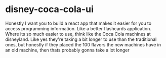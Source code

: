 # disney-coca-cola-ui
Honestly I want you to build a react app that makes it easier for you to access programming information. Like a better flashcards application. Where its so much easier to use, think like the Coca Cola machines at disneyland. Like yes they're taking a bit longer to use than the traditional ones, but honestly if they placed the 100 flavors the new machines have in an old machine, then thats probably gonna take a lot longer 
